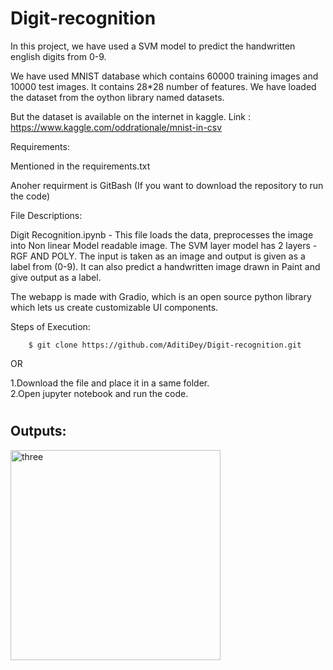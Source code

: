 # Digit-recognition
In this project, we have used a SVM model to predict the handwritten english digits from 0-9.
  
We have used MNIST database which contains 60000 training images and 10000 test images. It contains 28*28 number of features. We have loaded the dataset from the oython library named datasets.  
  
But the dataset is available on the internet in kaggle. Link :  https://www.kaggle.com/oddrationale/mnist-in-csv  
  
  
Requirements:  
  
  Mentioned in the requirements.txt  
  
Anoher requirment is GitBash (If you want to download the repository to run the code)  
  
  
File Descriptions:  
  
  
Digit Recognition.ipynb - This file loads the data, preprocesses the image into Non linear Model readable image. The SVM layer model has  2 layers - RGF AND POLY. The input is taken as an image and output is given as a label from (0-9). It can also predict a handwritten image drawn in Paint and give output as a label.  
  
  The webapp is made with Gradio, which is an open source python library which lets us create customizable UI components. 
  
Steps of Execution:

		$ git clone https://github.com/AditiDey/Digit-recognition.git
OR  
  
  1.Download the file and place it in a same folder.  
  2.Open jupyter notebook and run the code.  
  
    
 # <h2> Outputs:  
   
   <img width="336" alt="three" src="https://user-images.githubusercontent.com/64103329/135585945-27303470-e8a5-4468-a038-27a972855273.PNG">

  
